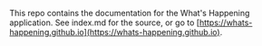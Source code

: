This repo contains the documentation for the What's Happening application. See index.md for the source, or go to [https://whats-happening.github.io](https://whats-happening.github.io).
